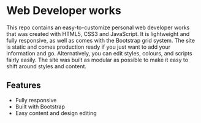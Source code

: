 <h1>Web Developer works</h1>

<p>This repo contains an easy-to-customize personal web developer works that was created with HTML5, CSS3 and JavaScript. It is lightweight and fully responsive, as well as comes with the Bootstrap grid system. The site is static and comes production ready if you just want to add your information and go. Alternatively, you can edit styles, colours, and scripts fairly easily. The site was built as modular as possible to make it easy to shift around styles and content.</p>

<h2>Features</h2>
<ul>
  <li>Fully responsive</li>
  <li>Built with Bootstrap</li>
  <li>Easy content and design editing</li>
</ul>

